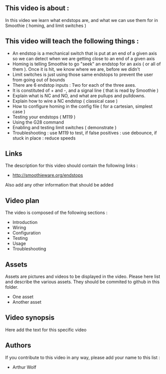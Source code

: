## This video is about : 

In this video we learn what endstops are, and what we can use them for in Smoothie ( homing, and limit switches )

## This video will teach the following things : 

* An endstop is a mechanical switch that is put at an end of a given axis so we can detect when we are getting close to an end of a given axis
* Homing is telling Smoothie to go "seek" an endstop for an axis ( or all of them ). Once it is hit, we know where we are, before we didn't
* Limit switches is just using those same endstops to prevent the user from going out of bounds
* There are 6 endstop inputs : Two for each of the three axes.
* It is constituted of + and -, and a signal line ( that is read by Smoothie )
* Explain what is NC and NO, and what are pullups and pulldowns.
* Explain how to wire a NC endstop ( classical case )
* How to configure homing in the config file ( for a cartesian, simplest case )
* Testing your endstops ( M119 )
* Using the G28 command
* Enabling and testing limit switches ( demonstrate )
* Troubleshooting : use M119 to test, if false positives : use debounce, if stuck in place : reduce speeds

## Links 

The description for this video should contain the following links : 

* http://smoothieware.org/endstops

Also add any other information that should be added

## Video plan

The video is composed of the following sections : 

* Introduction
* Wiring
* Configuration
* Testing
* Usage
* Troubleshooting

## Assets

Assets are pictures and videos to be displayed in the video.
Please here list and describe the various assets. They should be commited to github in this folder.

* One asset
* Another asset

## Video synopsis

Here add the text for this specific video

## Authors

If you contribute to this video in any way, please add your name to this list : 

* Arthur Wolf

